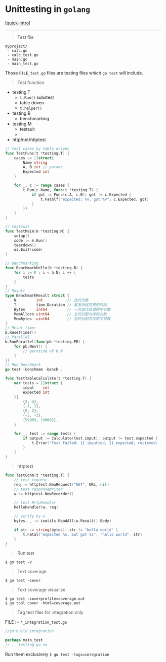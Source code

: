 # Unittesting in `golang`

[[quick-intro]]

---


>Test file  
```text
myproject/
 - calc.go
 - calc_test.go
 - main.go
 - main_test.go
```
Those `FILE_test.go` files are testing files which `go test` will include.

>Test function

- testing.T
    - `t.Run()` substest
    - table driven
    - `t.helper()`
- testing.B 
    - benchmarking
- testing.M 
    - testsuit
    - 
- http/net/httptest

```go
// test cases by table driven
func TestFunc(t *testing.T) {
    cases := []struct{
        Name string
        A, B int // params
        Expected int
    }

    for _, c := range cases {
        t.Run(c.Name, func(t *testing.T) {
            if got := Func(c.A, c.B); got != c.Expected {
                t.Fatalf("expected: %v, got %v", c.Expected, got)
            }
        })
    }
}
```

```go
// testsuit
func TestMain(m *testing.M) {
    setup()
    code := m.Run()
    teardown()
    os.Exit(code)
}
```

```go
// Benchmarking
func BenchmarkHello(b *testing.B) {
    for i := 0 ; i < b.N; i ++ {
        tests
    }
}
// Result
type BenchmarkResult struct {
    N         int           // 迭代次数
    T         time.Duration // 基准测试花费的时间
    Bytes     int64         // 一次迭代处理的字节数
    MemAllocs uint64        // 总的分配内存的次数
    MemBytes  uint64        // 总的分配内存的字节数
}
// Reset timer
b.ResetTimer()
// Parallel
b.RunParallel(func(pb *testing.PB) {
    for pb.Next() {
        // gorotine of b.N
    }
})
// Run benchmark
go test -benchmem -bench .
```


```go
func TestTableCalculate(t *testing.T) {
    var tests = []struct {
        input    int
        expected int
    }{
        {2, 4},
        {-1, 1},
        {0, 2},
        {-5, -3},
        {99999, 100001},
    }

    for _, test := range tests {
        if output := Calculate(test.input); output != test.expected {
            t.Error("Test Failed: {} inputted, {} expected, recieved: {}", test.input, test.expected, output)
        }
    }
}
```

> httptest

```go
func TestConn(t *testing.T) {
    // test request
    req := httptest.NewRequest("GET", URL, nil)
    // test responseWriter
    w := httptest.NewRecorder()

    // test HttpHandler
    helloHandler(w, req)

    // verify by w
    bytes, _ := ioutils.ReadAll(w.Result().Body)

    if str := string(bytes); str != "hello world" {
        t.Fatal("expected %s, but got %s", "hello world", str)
    }
}
```

>Run test  

`$ go test -v`

>Text coverage  

`$ go test -cover`

>Text coverage visualize

`$ go test -coverprofile=coverage.out`  
`$ go tool cover -html=coverage.out`

>Tag test files for integration only

FILE := `*_integration_test.go`
```go
//go:build integration

package main_test
// ...testing go on
```

Run them exclusively
`$ go test -tags=integration`

[quick-intro]: https://geektutu.com/post/quick-go-test.html